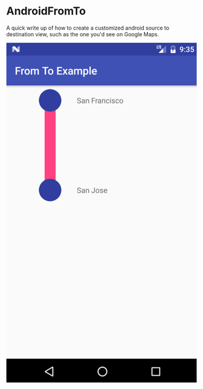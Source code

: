 # AndroidFromTo

A quick write up of how to create a customized android source to destination view, such as the one you'd see on Google Maps.


![DemoScreen](/screenshot.png)
